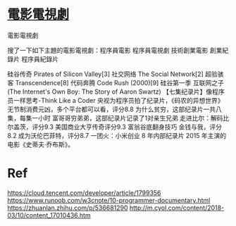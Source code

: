 # [電影電視劇](https://github.com/cutepig123/gitblog/issues/20)

電影電視劇

搜了一下如下主題的電影電視劇：程序員電影 程序員電視劇  技術創業電影 創業紀錄片 程序員紀錄片

硅谷传奇 Pirates of Silicon Valley[3]
社交网络 The Social Network[2]
超验骇客 Transcendence[8]
代码奔腾 Code Rush (2000)[9]
硅谷第一季
互联网之子(The Internet's Own Boy: The Story of Aaron Swartz)
【七集纪录片】像程序员一样思考-Think Like a Coder
央视为程序员拍了纪录片，《码农的异想世界》
无节制消费元凶，多个平台都可以看，评分8.8
为什么贫穷，这部纪录片一共八集，每集一小时
富哥哥穷弟弟，这部纪录片记录了1对亲生兄弟
走进比尔：解码比尔盖茨，评分9.3
美国商业大亨传奇评分9.3
富翁谷底翻身技巧
金钱与我，评分8.2
成为沃伦巴菲特，评分8.7
一团火：小米创业 8 年内部纪录片
 2015 年主演的电影《史蒂夫·乔布斯》。

# Ref

https://cloud.tencent.com/developer/article/1799356
https://www.runoob.com/w3cnote/10-programmer-documentary.html
https://zhuanlan.zhihu.com/p/536681290
http://m.cyol.com/content/2018-03/10/content_17010436.htm
